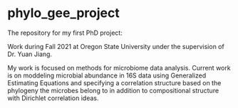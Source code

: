 # phylo_gee_project
The repository for my first PhD project: 

Work during Fall 2021 at Oregon State University under the supervision of Dr. Yuan Jiang. 

My work is focused on methods for microbiome data analysis. Current work is on moddeling microbial abundance in 16S data using Generalized Estimating Equations and specifying a correlation structure based on the phylogeny the microbes belong to in addition to compositional structure with Dirichlet correlation ideas. 



